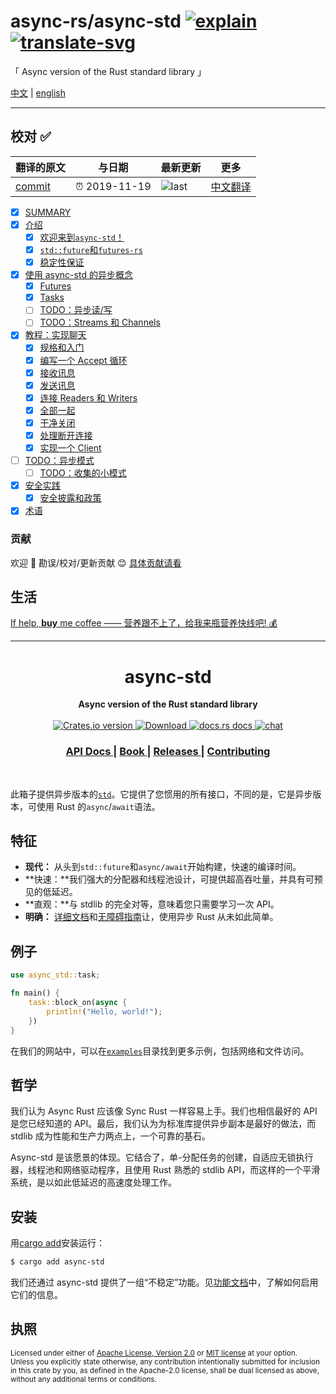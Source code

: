# async-rs/async-std [![explain]][source] [![translate-svg]][translate-list]

<!-- [ ] [![size-img]][size] -->

[explain]: http://llever.com/explain.svg
[source]: https://github.com/chinanf-boy/Source-Explain
[translate-svg]: http://llever.com/translate.svg
[translate-list]: https://github.com/chinanf-boy/chinese-translate-list
[size-img]: https://packagephobia.now.sh/badge?p=Name
[size]: https://packagephobia.now.sh/result?p=Name

「 Async version of the Rust standard library 」

[中文](./readme.md) | [english](https://github.com/async-rs/async-std)

---

## 校对 ✅

<!-- doc-templite START generated -->
<!-- repo = 'async-rs/async-std' -->
<!-- commit = '65afd41a33c32059fdd42575f8d4199fd98333ee' -->
<!-- time = '2019-11-19' -->

| 翻译的原文 | 与日期        | 最新更新 | 更多                       |
| ---------- | ------------- | -------- | -------------------------- |
| [commit]   | ⏰ 2019-11-19 | ![last]  | [中文翻译][translate-list] |

[last]: https://img.shields.io/github/last-commit/async-rs/async-std.svg
[commit]: https://github.com/async-rs/async-std/tree/65afd41a33c32059fdd42575f8d4199fd98333ee

<!-- doc-templite END generated -->

- [x] [SUMMARY](src/SUMMARY.md)
- [x] [介绍](src/introduction.zh.md)
  - [x] [欢迎来到`async-std`！](src/overview/async-std.zh.md)
  - [x] [`std::future`和`futures-rs`](src/overview/std-and-library-futures.zh.md)
  - [x] [稳定性保证](src/overview/stability-guarantees.zh.md)
- [x] [使用 async-std 的异步概念](src/concepts.zh.md)
  - [x] [Futures](src/concepts/futures.zh.md)
  - [x] [Tasks](src/concepts/tasks.zh.md)
  - [ ] [TODO：异步读/写](src/concepts/async-read-write.zh.md)
  - [ ] [TODO：Streams 和 Channels](src/concepts/streams.zh.md)
- [x] [教程：实现聊天](src/tutorial/index.zh.md)
  - [x] [规格和入门](src/tutorial/specification.zh.md)
  - [x] [编写一个 Accept 循环](src/tutorial/accept_loop.zh.md)
  - [x] [接收讯息](src/tutorial/receiving_messages.zh.md)
  - [x] [发送讯息](src/tutorial/sending_messages.zh.md)
  - [x] [连接 Readers 和 Writers](src/tutorial/connecting_readers_and_writers.zh.md)
  - [x] [全部一起](src/tutorial/all_together.zh.md)
  - [x] [干净关闭](src/tutorial/clean_shutdown.zh.md)
  - [x] [处理断开连接](src/tutorial/handling_disconnection.zh.md)
  - [x] [实现一个 Client](src/tutorial/implementing_a_client.zh.md)
- [ ] [TODO：异步模式](src/patterns.zh.md)
  - [ ] [TODO：收集的小模式](src/patterns/small-patterns.zh.md)
- [x] [安全实践](src/security/index.zh.md)
  - [x] [安全披露和政策](src/security/policy.zh.md)
- [x] [术语](src/glossary.zh.md)

### 贡献

欢迎 👏 勘误/校对/更新贡献 😊 [具体贡献请看](https://github.com/chinanf-boy/chinese-translate-list#贡献)

## 生活

[If help, **buy** me coffee —— 营养跟不上了，给我来瓶营养快线吧! 💰](https://github.com/chinanf-boy/live-need-money)

---

<h1 align="center">async-std</h1>
<div align="center">
 <strong>
   Async version of the Rust standard library
 </strong>
</div>

<br />

<div align="center">
  <!-- Crates version -->
  <a href="https://crates.io/crates/async-std">
    <img src="https://img.shields.io/crates/v/async-std.svg?style=flat-square"
    alt="Crates.io version" />
  </a>
  <!-- Downloads -->
  <a href="https://crates.io/crates/async-std">
    <img src="https://img.shields.io/crates/d/async-std.svg?style=flat-square"
      alt="Download" />
  </a>
  <!-- docs.rs docs -->
  <a href="https://docs.rs/async-std">
    <img src="https://img.shields.io/badge/docs-latest-blue.svg?style=flat-square"
      alt="docs.rs docs" />
  </a>

  <a href="https://discord.gg/JvZeVNe">
    <img src="https://img.shields.io/discord/598880689856970762.svg?logo=discord&style=flat-square"
      alt="chat" />
  </a>
</div>

<div align="center">
  <h3>
    <a href="https://docs.rs/async-std">
      API Docs
    </a>
    <span> | </span>
    <a href="https://llever.com/async-std-zh">
      Book
    </a>
    <span> | </span>
    <a href="https://github.com/async-rs/async-std/releases">
      Releases
    </a>
    <span> | </span>
    <a href="https://async.rs/contribute">
      Contributing
    </a>
  </h3>
</div>

<br/>

此箱子提供异步版本的[`std`]。它提供了您惯用的所有接口，不同的是，它是异步版本，可使用 Rust 的`async`/`await`语法。

[`std`]: https://doc.rust-lang.org/std/index.html

## 特征

- **现代：** 从头到`std::future`和`async/await`开始构建，快速的编译时间。
- **快速：**我们强大的分配器和线程池设计，可提供超高吞吐量，并具有可预见的低延迟。
- **直观：**与 stdlib 的完全对等，意味着您只需要学习一次 API。
- **明确：** [详细文档][docs]和[无障碍指南][book]让，使用异步 Rust 从未如此简单。

[docs]: https://docs.rs/async-std
[book]: https://llever.com/async-std-zh

## 例子

```rust
use async_std::task;

fn main() {
    task::block_on(async {
        println!("Hello, world!");
    })
}
```

在我们的网站中，可以在[`examples`]目录找到更多示例，包括网络和文件访问。

[`examples`]: https://github.com/async-rs/async-std/tree/master/examples

## 哲学

我们认为 Async Rust 应该像 Sync Rust 一样容易上手。我们也相信最好的 API 是您已经知道的 API。最后，我们认为为标准库提供异步副本是最好的做法，而 stdlib 成为性能和生产力两点上，一个可靠的基石。

Async-std 是该愿景的体现。它结合了，单-分配任务的创建，自适应无锁执行器，线程池和网络驱动程序，且使用 Rust 熟悉的 stdlib API，而这样的一个平滑系统，是以如此低延迟的高速度处理工作。

## 安装

用[cargo add][cargo-add]安装运行：

```sh
$ cargo add async-std
```

我们还通过 async-std 提供了一组“不稳定”功能。见[功能文档][features documentation]中，了解如何启用它们的信息。

[cargo-add]: https://github.com/killercup/cargo-edit
[features documentation]: https://docs.rs/async-std/#features

## 执照

<sup>
Licensed under either of <a href="LICENSE-APACHE">Apache License, Version
2.0</a> or <a href="LICENSE-MIT">MIT license</a> at your option.
</sup>

<br/>

<sub>
Unless you explicitly state otherwise, any contribution intentionally submitted
for inclusion in this crate by you, as defined in the Apache-2.0 license, shall
be dual licensed as above, without any additional terms or conditions.
</sub>
